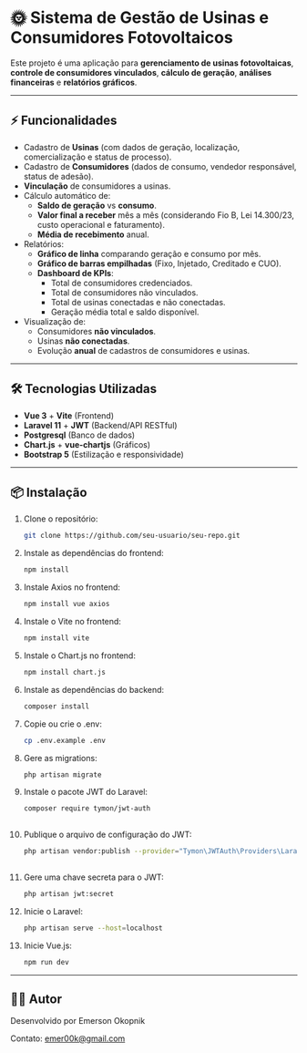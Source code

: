 # 🌞 Sistema de Gestão de Usinas e Consumidores Fotovoltaicos

Este projeto é uma aplicação para **gerenciamento de usinas fotovoltaicas**, **controle de consumidores vinculados**, **cálculo de geração**, **análises financeiras** e **relatórios gráficos**.

---

## ⚡ Funcionalidades

- Cadastro de **Usinas** (com dados de geração, localização, comercialização e status de processo).
- Cadastro de **Consumidores** (dados de consumo, vendedor responsável, status de adesão).
- **Vinculação** de consumidores a usinas.
- Cálculo automático de:
  - **Saldo de geração** vs **consumo**.
  - **Valor final a receber** mês a mês (considerando Fio B, Lei 14.300/23, custo operacional e faturamento).
  - **Média de recebimento** anual.
- Relatórios:
  - **Gráfico de linha** comparando geração e consumo por mês.
  - **Gráfico de barras empilhadas** (Fixo, Injetado, Creditado e CUO).
  - **Dashboard de KPIs**:
    - Total de consumidores credenciados.
    - Total de consumidores não vinculados.
    - Total de usinas conectadas e não conectadas.
    - Geração média total e saldo disponível.
- Visualização de:
  - Consumidores **não vinculados**.
  - Usinas **não conectadas**.
  - Evolução **anual** de cadastros de consumidores e usinas.

---

## 🛠️ Tecnologias Utilizadas

- **Vue 3** + **Vite** (Frontend)
- **Laravel 11** + **JWT** (Backend/API RESTful)
- **Postgresql** (Banco de dados)
- **Chart.js** + **vue-chartjs** (Gráficos)
- **Bootstrap 5** (Estilização e responsividade)

---

## 📦 Instalação

1. Clone o repositório:
   ```bash
   git clone https://github.com/seu-usuario/seu-repo.git

2. Instale as dependências do frontend:
   ````bash
   npm install

3. Instale Axios no frontend:  
     ```bash
     npm install vue axios

4. Instale o Vite no frontend:
     ```bash
     npm install vite   

5. Instale o Chart.js no frontend:
     ```bash
     npm install chart.js

6. Instale as dependências do backend:
   ````bash
   composer install

7. Copie ou crie o .env:
   ````bash
   cp .env.example .env

8. Gere as migrations:
    ```bash
    php artisan migrate
    
9. Instale o pacote JWT do Laravel:
   ```bash
   composer require tymon/jwt-auth
  
10. Publique o arquivo de configuração do JWT:
    ```bash
    php artisan vendor:publish --provider="Tymon\JWTAuth\Providers\LaravelServiceProvider"
   
12. Gere uma chave secreta para o JWT:
    ```bash
    php artisan jwt:secret

13. Inicie o Laravel:
    ```bash
    php artisan serve --host=localhost

14. Inicie Vue.js:
     ```bash
     npm run dev

---

## 🧑‍💻 Autor

Desenvolvido por Emerson Okopnik

Contato: emer00k@gmail.com
